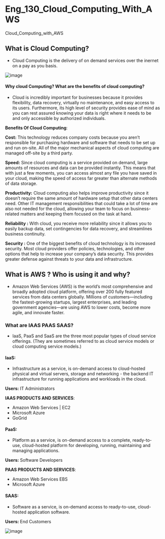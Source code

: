 # Eng_130_Cloud_Computing_With_AWS
Cloud_Computing_with_AWS

## What is Cloud Computing?
- Cloud Computing is the delivery of on demand services over the inernet on a pay as you basis.


![image](https://user-images.githubusercontent.com/97250268/199235832-52f15752-2b68-4869-8de8-a063f2992e74.png)


#### Why cloud Computing? What are the benefits of cloud computing?

- Cloud is incredibly important for businesses because it provides flexibility, data recovery, virtually no maintenance, and easy access to its users. Furthermore, its high level of security provides ease of mind as you can rest assured knowing your data is right where it needs to be and only accessible by authorized individuals.

**Benefits Of Cloud Computing**:

**Cost:**
This technology reduces company costs because you aren’t responsible for purchasing hardware and software that needs to be set up and run on-site. All of the major mechanical aspects of cloud computing are managed off-site by a third party.

**Speed:**
Since cloud computing is a service provided on demand, large amounts of resources and data can be provided instantly. This means that with just a few moments, you can access almost any file you have saved in your cloud, making the speed of access far greater than alternate methods of data storage.

**Productivity:**
Cloud computing also helps improve productivity since it doesn’t require the same amount of hardware setup that other data centers need. Other IT management responsibilities that could take a lot of time are also not needed for the cloud, allowing your team to focus on business-related matters and keeping them focused on the task at hand.

**Reliability :**
With cloud, you receive more reliability since it allows you to easily backup data, set contingencies for data recovery, and streamlines business continuity. 

**Security :**
One of the biggest benefits of cloud technology is its increased security. Most cloud providers offer policies, technologies, and other options that help to increase your company’s data security. This provides greater defense against threats to your data and infrastructure.

## What is AWS ? Who is using it and why?
- Amazon Web Services (AWS) is the world’s most comprehensive and broadly adopted cloud platform, offering over 200 fully featured services from data centers globally. Millions of customers—including the fastest-growing startups, largest enterprises, and leading government agencies—are using AWS to lower costs, become more agile, and innovate faster.

### What are IAAS PAAS SAAS?
- IaaS, PaaS and SaaS are the three most popular types of cloud service offerings. (They are sometimes referred to as cloud service models or cloud computing service models.)

#### **IaaS**:
- Infrastructure as a service, is on-demand access to cloud-hosted physical and virtual servers, storage and networking - the backend IT infrastructure for running applications and workloads in the cloud. 

**Users:** IT Administrators

**IAAS PRODUCTS AND SERVICES**:
- Amazon Web Services | EC2
- Microsoft Azure
- GoGrid

#### **PaaS**: 
- Platform as a service, is on-demand access to a complete, ready-to-use, cloud-hosted platform for developing, running, maintaining and managing applications.

**Users:** Software Developers

**PAAS PRODUCTS AND SERVICES**:
- Amazon Web Services EBS
- Microsoft Azure

 #### **SAAS**:
 - Software as a service, is on-demand access to ready-to-use, cloud-hosted application software.
 
 **Users:** End Customers

![image](https://user-images.githubusercontent.com/97250268/199244090-fd95fe47-52c0-4bc4-a1b3-8897be6bac82.png)




